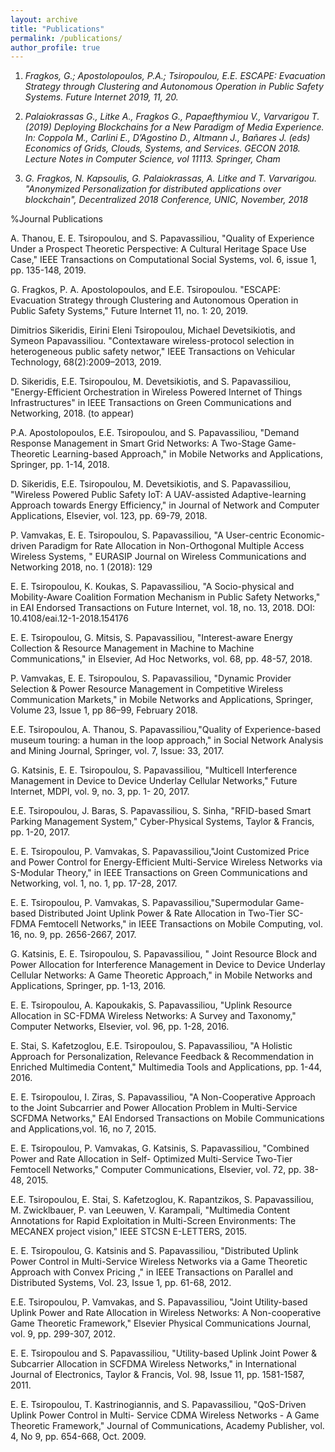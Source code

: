 ```yaml
---
layout: archive
title: "Publications"
permalink: /publications/
author_profile: true
---
```


1. *Fragkos, G.; Apostolopoulos, P.A.; Tsiropoulou, E.E. ESCAPE: Evacuation Strategy through Clustering and Autonomous Operation in Public Safety Systems. Future Internet 2019, 11, 20.*

2. *Palaiokrassas G., Litke A., Fragkos G., Papaefthymiou V., Varvarigou T. (2019) Deploying Blockchains for a New Paradigm of Media Experience. In: Coppola M., Carlini E., D’Agostino D., Altmann J., Bañares J. (eds) Economics of Grids, Clouds, Systems, and Services. GECON 2018. Lecture Notes in Computer Science, vol 11113. Springer, Cham*

3. *G. Fragkos, N. Kapsoulis, G. Palaiokrassas, A. Litke and T. Varvarigou. "Anonymized Personalization for distributed applications over blockchain", Decentralized 2018 Conference, UNIC, November, 2018*

%Journal Publications

A. Thanou, E. E. Tsiropoulou, and S. Papavassiliou, "Quality of Experience Under a Prospect Theoretic Perspective: A Cultural Heritage Space Use Case," IEEE Transactions on Computational Social Systems, vol. 6, issue 1, pp. 135-148, 2019.

G. Fragkos, P. A. Apostolopoulos, and E.E. Tsiropoulou. "ESCAPE: Evacuation Strategy through Clustering and Autonomous Operation in Public Safety Systems," Future Internet 11, no. 1: 20, 2019.

Dimitrios Sikeridis, Eirini Eleni Tsiropoulou, Michael Devetsikiotis, and Symeon Papavassiliou. "Contextaware wireless-protocol selection in heterogeneous public safety networ," IEEE Transactions on Vehicular Technology, 68(2):2009–2013, 2019.

D. Sikeridis, E.E. Tsiropoulou, M. Devetsikiotis, and S. Papavassiliou, "Energy-Efficient Orchestration in Wireless Powered Internet of Things Infrastructures" in IEEE Transactions on Green Communications and Networking, 2018. (to appear)

P.A. Apostolopoulos, E.E. Tsiropoulou, and S. Papavassiliou, "Demand Response Management in Smart Grid Networks: A Two-Stage Game-Theoretic Learning-based Approach," in Mobile Networks and Applications, Springer, pp. 1-14, 2018.

D. Sikeridis, E.E. Tsiropoulou, M. Devetsikiotis, and S. Papavassiliou, "Wireless Powered Public Safety IoT: A UAV-assisted Adaptive-learning Approach towards Energy Efficiency," in Journal of Network and Computer Applications, Elsevier, vol. 123, pp. 69-79, 2018.

P. Vamvakas, E. E. Tsiropoulou, S. Papavassiliou, "A User-centric Economic-driven Paradigm for Rate Allocation in Non-Orthogonal Multiple Access Wireless Systems, " EURASIP Journal on Wireless Communications and Networking 2018, no. 1 (2018): 129

E. E. Tsiropoulou, K. Koukas, S. Papavassiliou, "A Socio-physical and Mobility-Aware Coalition Formation Mechanism in Public Safety Networks," in EAI Endorsed Transactions on Future Internet, vol. 18, no. 13, 2018. DOI: 10.4108/eai.12-1-2018.154176

E. E. Tsiropoulou, G. Mitsis, S. Papavassiliou, "Interest-aware Energy Collection & Resource Management in Machine to Machine Communications," in Elsevier, Ad Hoc Networks, vol. 68, pp. 48-57, 2018.

P. Vamvakas, E. E. Tsiropoulou, S. Papavassiliou, "Dynamic Provider Selection & Power Resource Management in Competitive Wireless Communication Markets," in Mobile Networks and Applications, Springer, Volume 23, Issue 1, pp 86–99, February 2018.

E.E. Tsiropoulou, A. Thanou, S. Papavassiliou,"Quality of Experience-based museum touring: a human in the loop approach," in Social Network Analysis and Mining Journal, Springer, vol. 7, Issue: 33, 2017.

G. Katsinis, E. E. Tsiropoulou, S. Papavassiliou, "Multicell Interference Management in Device to Device Underlay Cellular Networks," Future Internet, MDPI, vol. 9, no. 3, pp. 1- 20, 2017.

E.E. Tsiropoulou, J. Baras, S. Papavassiliou, S. Sinha, "RFID-based Smart Parking Management System," Cyber-Physical Systems, Taylor & Francis, pp. 1-20, 2017.

E. E. Tsiropoulou, P. Vamvakas, S. Papavassiliou,"Joint Customized Price and Power Control for Energy-Efficient Multi-Service Wireless Networks via S-Modular Theory," in IEEE Transactions on Green Communications and Networking, vol. 1, no. 1, pp. 17-28, 2017.

E. E. Tsiropoulou, P. Vamvakas, S. Papavassiliou,"Supermodular Game-based Distributed Joint Uplink Power & Rate Allocation in Two-Tier SC-FDMA Femtocell Networks," in IEEE Transactions on Mobile Computing, vol. 16, no. 9, pp. 2656-2667, 2017.

G. Katsinis, E. E. Tsiropoulou, S. Papavassiliou, " Joint Resource Block and Power Allocation for Interference Management in Device to Device Underlay Cellular Networks: A Game Theoretic Approach," in Mobile Networks and Applications, Springer, pp. 1-13, 2016.

E. E. Tsiropoulou, A. Kapoukakis, S. Papavassiliou, "Uplink Resource Allocation in SC-FDMA Wireless Networks: A Survey and Taxonomy," Computer Networks, Elsevier, vol. 96, pp. 1-28, 2016.

E. Stai, S. Kafetzoglou, E.E. Tsiropoulou, S. Papavassiliou, "A Holistic Approach for Personalization, Relevance Feedback & Recommendation in Enriched Multimedia Content," Multimedia Tools and Applications, pp. 1-44, 2016.

E. E. Tsiropoulou, I. Ziras, S. Papavassiliou, "A Non-Cooperative Approach to the Joint Subcarrier and Power Allocation Problem in Multi-Service SCFDMA Networks," EAI Endorsed Transactions on Mobile Communications and Applications,vol. 16, no 7, 2015.

E. E. Tsiropoulou, P. Vamvakas, G. Katsinis, S. Papavassiliou, "Combined Power and Rate Allocation in Self- Optimized Multi-Service Two-Tier Femtocell Networks," Computer Communications, Elsevier, vol. 72, pp. 38-48, 2015.

E.E. Tsiropoulou, E. Stai, S. Kafetzoglou, K. Rapantzikos, S. Papavassiliou, M. Zwicklbauer, P. van Leeuwen, V. Karampali, "Multimedia Content Annotations for Rapid Exploitation in Multi-Screen Environments: The MECANEX project vision," IEEE STCSN E-LETTERS, 2015.

E. E. Tsiropoulou, G. Katsinis and S. Papavassiliou, "Distributed Uplink Power Control in Multi-Service Wireless Networks via a Game Theoretic Approach with Convex Pricing ," in IEEE Transactions on Parallel and Distributed Systems, Vol. 23, Issue 1, pp. 61-68, 2012.

E.E. Tsiropoulou, P. Vamvakas, and S. Papavassiliou, "Joint Utility-based Uplink Power and Rate Allocation in Wireless Networks: A Non-cooperative Game Theoretic Framework," Elsevier Physical Communications Journal, vol. 9, pp. 299-307, 2012.

E. E. Tsiropoulou and S. Papavassiliou, "Utility-based Uplink Joint Power & Subcarrier Allocation in SCFDMA Wireless Networks," in International Journal of Electronics, Taylor & Francis, Vol. 98, Issue 11, pp. 1581-1587, 2011.

E. E. Tsiropoulou, T. Kastrinogiannis, and S. Papavassiliou, "QoS-Driven Uplink Power Control in Multi- Service CDMA Wireless Networks - A Game Theoretic Framework," Journal of Communications, Academy Publisher, vol. 4, No 9, pp. 654-668, Oct. 2009.
